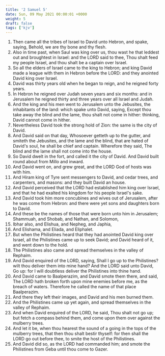 ```yaml
---
title: '2 Samuel 5'
date: Sun, 09 May 2021 00:00:01 +0000
weight: 5
draft: false
tags: ['kjv'] 
---
```


1. Then came all the tribes of Israel to David unto Hebron, and spake, saying, Behold, we are thy bone and thy flesh.
2. Also in time past, when Saul was king over us, thou wast he that leddest out and broughtest in Israel: and the LORD said to thee, Thou shalt feed my people Israel, and thou shalt be a captain over Israel.
3. So all the elders of Israel came to the king to Hebron; and king David made a league with them in Hebron before the LORD: and they anointed David king over Israel.
4. David was thirty years old when he began to reign, and he reigned forty years.
5. In Hebron he reigned over Judah seven years and six months: and in Jerusalem he reigned thirty and three years over all Israel and Judah.
6. And the king and his men went to Jerusalem unto the Jebusites, the inhabitants of the land: which spake unto David, saying, Except thou take away the blind and the lame, thou shalt not come in hither: thinking, David cannot come in hither.
7. Nevertheless David took the strong hold of Zion: the same is the city of David.
8. And David said on that day, Whosoever getteth up to the gutter, and smiteth the Jebusites, and the lame and the blind, that are hated of David's soul, he shall be chief and captain. Wherefore they said, The blind and the lame shall not come into the house.
9. So David dwelt in the fort, and called it the city of David. And David built round about from Millo and inward.
10. And David went on, and grew great, and the LORD God of hosts was with him.
11. And Hiram king of Tyre sent messengers to David, and cedar trees, and carpenters, and masons: and they built David an house.
12. And David perceived that the LORD had established him king over Israel, and that he had exalted his kingdom for his people Israel's sake.
13. And David took him more concubines and wives out of Jerusalem, after he was come from Hebron: and there were yet sons and daughters born to David.
14. And these be the names of those that were born unto him in Jerusalem; Shammuah, and Shobab, and Nathan, and Solomon,
15. Ibhar also, and Elishua, and Nepheg, and Japhia,
16. And Elishama, and Eliada, and Eliphalet.
17. But when the Philistines heard that they had anointed David king over Israel, all the Philistines came up to seek David; and David heard of it, and went down to the hold.
18. The Philistines also came and spread themselves in the valley of Rephaim.
19. And David enquired of the LORD, saying, Shall I go up to the Philistines? wilt thou deliver them into mine hand? And the LORD said unto David, Go up: for I will doubtless deliver the Philistines into thine hand.
20. And David came to Baalperazim, and David smote them there, and said, The LORD hath broken forth upon mine enemies before me, as the breach of waters. Therefore he called the name of that place Baalperazim.
21. And there they left their images, and David and his men burned them.
22. And the Philistines came up yet again, and spread themselves in the valley of Rephaim.
23. And when David enquired of the LORD, he said, Thou shalt not go up; but fetch a compass behind them, and come upon them over against the mulberry trees.
24. And let it be, when thou hearest the sound of a going in the tops of the mulberry trees, that then thou shalt bestir thyself: for then shall the LORD go out before thee, to smite the host of the Philistines.
25. And David did so, as the LORD had commanded him; and smote the Philistines from Geba until thou come to Gazer.

